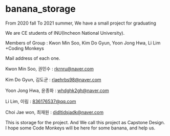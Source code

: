 # banana_storage
From 2020 fall To 2021 summer, We have a small project for graduating

We are CE students of INU(Incheon National University).

Members of Group : Kwon Min Soo, Kim Do Gyun, Yoon Jong Hwa, Li Lim       +Coding Monkeys

Mail address of each one.

Kwon Min Soo, 권민수 : rkrnru@naver.com

Kim Do Gyun, 김도균 : rlaehrbs98@naver.com

Yoon Jong Hwa, 윤종화 : whdghk2gh@naver.com

Li Lim, 이림 : 836176537@qq.com

Choi Jae won, 최재원 : didltidsjadk@naver.com

This is storage for the project. And We call this project as Capstone Design. I hope some Code Monkeys will be here for some banana, and help us.

